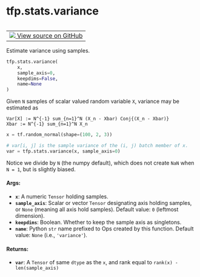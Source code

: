<div itemscope itemtype="http://developers.google.com/ReferenceObject">
<meta itemprop="name" content="tfp.stats.variance" />
<meta itemprop="path" content="Stable" />
</div>

# tfp.stats.variance


<table class="tfo-notebook-buttons tfo-api" align="left">

<td>
  <a target="_blank" href="https://github.com/tensorflow/probability/blob/master/tensorflow_probability/python/stats/sample_stats.py">
    <img src="https://www.tensorflow.org/images/GitHub-Mark-32px.png" />
    View source on GitHub
  </a>
</td></table>



Estimate variance using samples.

``` python
tfp.stats.variance(
    x,
    sample_axis=0,
    keepdims=False,
    name=None
)
```



<!-- Placeholder for "Used in" -->

Given `N` samples of scalar valued random variable `X`, variance may
be estimated as

```none
Var[X] := N^{-1} sum_{n=1}^N (X_n - Xbar) Conj{(X_n - Xbar)}
Xbar := N^{-1} sum_{n=1}^N X_n
```

```python
x = tf.random_normal(shape=(100, 2, 3))

# var[i, j] is the sample variance of the (i, j) batch member of x.
var = tfp.stats.variance(x, sample_axis=0)
```

Notice we divide by `N` (the numpy default), which does not create `NaN`
when `N = 1`, but is slightly biased.

#### Args:


* <b>`x`</b>:  A numeric `Tensor` holding samples.
* <b>`sample_axis`</b>: Scalar or vector `Tensor` designating axis holding samples, or
  `None` (meaning all axis hold samples).
  Default value: `0` (leftmost dimension).
* <b>`keepdims`</b>:  Boolean.  Whether to keep the sample axis as singletons.
* <b>`name`</b>: Python `str` name prefixed to Ops created by this function.
      Default value: `None` (i.e., `'variance'`).


#### Returns:


* <b>`var`</b>: A `Tensor` of same `dtype` as the `x`, and rank equal to
  `rank(x) - len(sample_axis)`